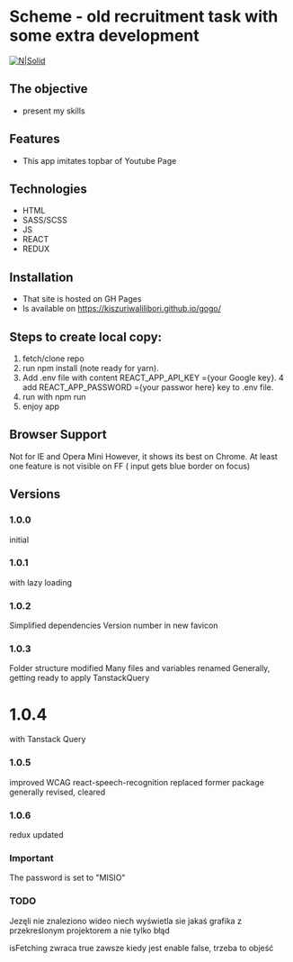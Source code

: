 # Scheme - old recruitment task with some extra development

[![N|Solid](https://cldup.com/dTxpPi9lDf.thumb.png)](https://nodesource.com/products/nsolid)

## The objective

-   present my skills

## Features

-   This app imitates topbar of Youtube Page

## Technologies

-   HTML
-   SASS/SCSS
-   JS
-   REACT
-   REDUX

## Installation

-   That site is hosted on GH Pages
-   Is available on https://kiszuriwalilibori.github.io/gogo/

## Steps to create local copy:

1. fetch/clone repo
2. run npm install (note ready for yarn).
3. Add .env file with content REACT_APP_API_KEY ={your Google key}.
   4 add REACT_APP_PASSWORD ={your passwor here} key to .env file.
4. run with npm run
5. enjoy app

## Browser Support

Not for IE and Opera Mini
However, it shows its best on Chrome. At least one feature is not visible on FF ( input gets blue border on focus)

## Versions

### 1.0.0

initial

### 1.0.1

with lazy loading

### 1.0.2

Simplified dependencies
Version number in <head>
new favicon

### 1.0.3

Folder structure modified
Many files and variables renamed
Generally, getting ready to apply TanstackQuery

# 1.0.4

with Tanstack Query

### 1.0.5

improved WCAG
react-speech-recognition replaced former package
generally revised, cleared

### 1.0.6

redux updated

### Important

The password is set to "MISIO"

### TODO

Jezęli nie znaleziono wideo niech wyświetla sie jakaś grafika z przekreślonym projektorem a nie tylko błąd

isFetching zwraca true zawsze kiedy jest enable false, trzeba to objeść
